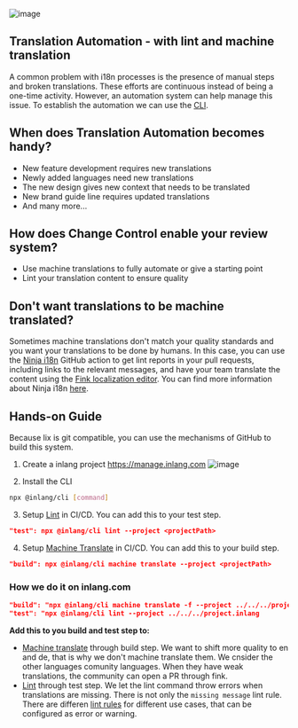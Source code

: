 ![image](https://cdn.jsdelivr.net/gh/opral/monorepo@latest/inlang/guides/translation-automation/assets/lix-guide-automation.png)

## Translation Automation - with lint and machine translation

A common problem with i18n processes is the presence of manual steps and broken translations. These efforts are continuous instead of being a one-time activity. However, an automation system can help manage this issue. To establish the automation we can use the [CLI](/m/2qj2w8pu/app-inlang-cli).

## When does Translation Automation becomes handy?

- New feature development requires new translations
- Newly added languages need new translations
- The new design gives new context that needs to be translated
- New brand guide line requires updated translations
- And many more...

## How does Change Control enable your review system?

- Use machine translations to fully automate or give a starting point
- Lint your translation content to ensure quality

## Don't want translations to be machine translated?

Sometimes machine translations don't match your quality standards and you want your translations to be done by humans. In this case, you can use the [Ninja i18n](/m/3gk8n4n4) GitHub action to get lint reports in your pull requests, including links to the relevant messages, and have your team translate the content using the [Fink localization editor](/m/tdozzpar). You can find more information about Ninja i18n [here](/m/3gk8n4n4).

## Hands-on Guide

Because lix is git compatible, you can use the mechanisms of GitHub to build this system.

1. Create a inlang project https://manage.inlang.com
![image](https://cdn.jsdelivr.net/gh/opral/monorepo@latest/inlang/guides/translation-review-system/assets/lix-guide-review-step1.png)

2. Install the CLI
```bash
npx @inlang/cli [command]
```

3. Setup [Lint](/m/2qj2w8pu/app-inlang-cli#lint) in CI/CD. You can add this to your test step. 
```json
"test": npx @inlang/cli lint --project <projectPath>
```

4. Setup [Machine Translate](/m/2qj2w8pu/app-inlang-cli#machine-translate) in CI/CD. You can add this to your build step. 
```json
"build": npx @inlang/cli machine translate --project <projectPath>
```

### How we do it on inlang.com

```json
"build": "npx @inlang/cli machine translate -f --project ../../../project.inlang --targetLanguageTags fr,it,pt-BR,sk,zh"
"test": "npx @inlang/cli lint --project ../../../project.inlang
```

**Add this to you build and test step to:**

- [Machine translate](/m/2qj2w8pu/app-inlang-cli#machine-translate) through build step. We want to shift more quality to en and de, that is why we don't machine translate them. We cnsider the other languages comunity languages. When they have weak translations, the community can open a PR through fink.
- [Lint](/m/2qj2w8pu/app-inlang-cli#lint) through test step. We let the lint command throw errors when translations are missing. There is not only the `missing message` lint rule. There are differen [lint rules](/c/lint-rules) for different use cases, that can be configured as error or warning.

<br>
<br>